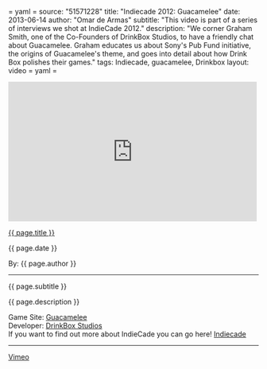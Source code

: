 = yaml =
source: "51571228"
title: "Indiecade 2012: Guacamelee"
date: 2013-06-14
author: "Omar de Armas"
subtitle: "This video is part of a series of interviews we shot at IndieCade 2012."
description: "We corner Graham Smith, one of the Co-Founders of DrinkBox Studios, to have a friendly chat about Guacamelee. Graham educates us about Sony's Pub Fund initiative, the origins of Guacamelee's theme, and goes into detail about how Drink Box polishes their games."
tags: Indiecade, guacamelee, Drinkbox
layout: video
= yaml =

<div class="vid_container">
  <iframe src="http://player.vimeo.com/video/{{ page.source }}" width="500" height="281" frameborder="0" webkitAllowFullScreen mozallowfullscreen allowFullScreen></iframe>
</div>

<a href="{{ page.url }}" class='postTitleLink'><p class='postTitle'>{{ page.title }}</p></a>
<p class='postPublished'>{{ page.date }}</p>
<p class='postAuthor'>By: {{ page.author }}</p>
<hr>
<p class='podcastSummary'>{{ page.subtitle }}</p>

<p class='podcastSummary'>{{ page.description }}</p>

Game Site: [Guacamelee](http://www.guacamelee.com)  
Developer: [DrinkBox Studios](http://www.drinkboxstudios.com)  
If you want to find out more about IndieCade you can go here! [Indiecade](http://www.indiecade.com)  
- - -
[Vimeo](www.vimeo.com/indestructibleart)